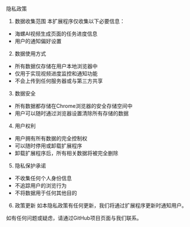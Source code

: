 隐私政策

1. 数据收集范围
本扩展程序仅收集以下必要信息：
- 海螺AI视频生成页面的任务进度信息
- 用户的通知偏好设置

2. 数据使用方式
- 所有数据仅存储在用户本地浏览器中
- 仅用于实现视频进度监控和通知功能
- 不会上传到任何服务器或与第三方共享

3. 数据安全
- 所有数据都存储在Chrome浏览器的安全存储空间中
- 用户可以随时通过浏览器设置清除所有存储的数据

4. 用户权利
- 用户拥有所有数据的完全控制权
- 可以随时停用或卸载扩展程序
- 卸载扩展程序后，所有相关数据将被完全删除

5. 隐私保护承诺
- 不收集任何个人身份信息
- 不追踪用户的浏览行为
- 不将数据用于任何其他目的

6. 政策更新
如本隐私政策有任何更新，我们将通过扩展程序更新时通知用户。

如有任何问题或疑虑，请通过GitHub项目页面与我们联系。